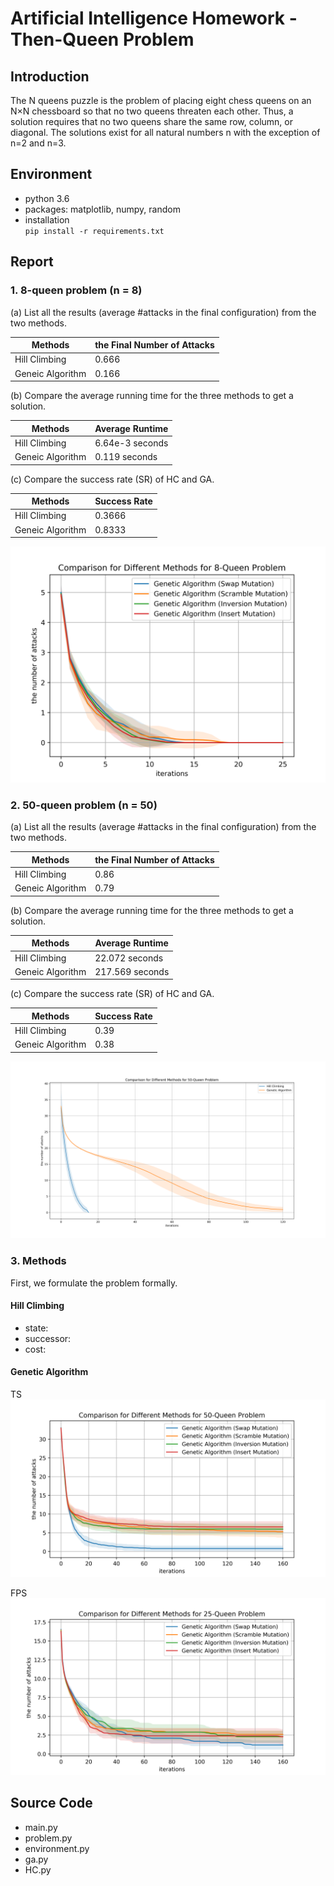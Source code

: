 # Artificial Intelligence Homework - Then-Queen Problem
## Introduction
The N queens puzzle is the problem of placing eight chess queens on an N×N chessboard so that no two queens threaten each other. Thus, a solution requires that no two queens share the same row, column, or diagonal. The solutions exist for all natural numbers n with the exception of n=2 and n=3.

## Environment  
* python 3.6
* packages: matplotlib, numpy, random
* installation  
`pip install -r requirements.txt`

## Report 
### 1. 8-queen problem (n = 8) 

(a) List all the results (average #attacks in the final configuration) from the two methods.  

|Methods         |the Final Number of Attacks|  
|----------------|---------------------------|
|Hill Climbing   |0.666| 
|Geneic Algorithm|0.166| 

(b) Compare the average running time for the three methods to get a solution.  

|Methods         |Average Runtime|  
|----------------|---------------------------|
|Hill Climbing   |6.64e-3 seconds| 
|Geneic Algorithm|0.119 seconds| 

(c) Compare the success rate (SR) of HC and GA.

|Methods         |Success Rate|  
|----------------|---------------------------|
|Hill Climbing   |0.3666| 
|Geneic Algorithm|0.8333| 

![](./result/8-queen.png)
### 2. 50-queen problem (n = 50)

(a) List all the results (average #attacks in the final configuration) from the two methods. 

|Methods         |the Final Number of Attacks|  
|----------------|---------------------------|
|Hill Climbing   |0.86| 
|Geneic Algorithm|0.79| 

(b) Compare the average running time for the three methods to get a solution.  

|Methods         |Average Runtime|  
|----------------|---------------------------|
|Hill Climbing   |22.072 seconds| 
|Geneic Algorithm|217.569 seconds| 

(c) Compare the success rate (SR) of HC and GA.

|Methods         |Success Rate|  
|----------------|---------------------------|
|Hill Climbing   |0.39| 
|Geneic Algorithm|0.38| 

![](./result/50-queen.png)

### 3. Methods
First, we formulate the problem formally.
#### Hill Climbing
* state: 
* successor:
* cost:

#### Genetic Algorithm
TS
![](./result/GA-compare_TS.png)

FPS
![](./result/GA-compare_FPS.png)

## Source Code
* main.py
* problem.py
* environment.py
* ga.py
* HC.py
